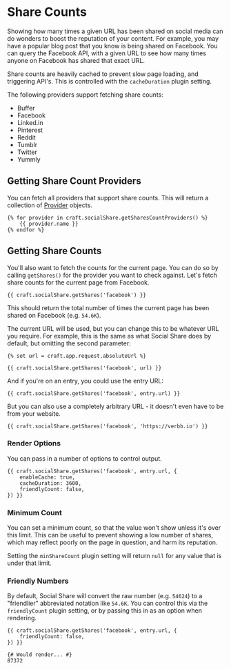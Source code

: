 # Share Counts
Showing how many times a given URL has been shared on social media can do wonders to boost the reputation of your content. For example, you may have a popular blog post that you know is being shared on Facebook. You can query the Facebook API, with a given URL to see how many times anyone on Facebook has shared that exact URL.

Share counts are heavily cached to prevent slow page loading, and triggering API's. This is controlled with the `cacheDuration` plugin setting.

The following providers support fetching share counts:

- Buffer
- Facebook
- Linked.in
- Pinterest
- Reddit
- Tumblr
- Twitter
- Yummly

## Getting Share Count Providers
You can fetch all providers that support share counts. This will return a collection of [Provider](docs:developers/provider) objects.

```twig
{% for provider in craft.socialShare.getSharesCountProviders() %}
    {{ provider.name }}
{% endfor %}
```

## Getting Share Counts
You'll also want to fetch the counts for the current page. You can do so by calling `getShares()` for the provider you want to check against. Let's fetch share counts for the current page from Facebook.

```twig
{{ craft.socialShare.getShares('facebook') }}
```

This should return the total number of times the current page has been shared on Facebook (e.g. `54.6K`).

The current URL will be used, but you can change this to be whatever URL you require. For example, this is the same as what Social Share does by default, but omitting the second parameter:

```twig
{% set url = craft.app.request.absoluteUrl %}

{{ craft.socialShare.getShares('facebook', url) }}
```

And if you're on an entry, you could use the entry URL:

```twig
{{ craft.socialShare.getShares('facebook', entry.url) }}
```

But you can also use a completely arbitrary URL - it doesn't even have to be from your website.

```twig
{{ craft.socialShare.getShares('facebook', 'https://verbb.io') }}
```

### Render Options
You can pass in a number of options to control output.

```twig
{{ craft.socialShare.getShares('facebook', entry.url, {
    enableCache: true,
    cacheDuration: 3600,
    friendlyCount: false,
}) }}
```

### Minimum Count
You can set a minimum count, so that the value won't show unless it's over this limit. This can be useful to prevent showing a low number of shares, which may reflect poorly on the page in question, and harm its reputation.

Setting the `minShareCount` plugin setting will return `null` for any value that is under that limit.

### Friendly Numbers
By default, Social Share will convert the raw number (e.g. `54624`) to a "friendlier" abbreviated notation like `54.6K`. You can control this via the `friendlyCount` plugin setting, or by passing this in as an option when rendering.

```twig
{{ craft.socialShare.getShares('facebook', entry.url, {
    friendlyCount: false,
}) }}

{# Would render... #}
87372
```

